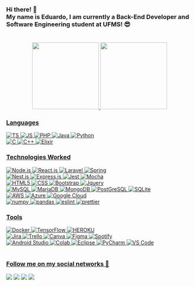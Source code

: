 ### Hi there! 👋 <br> My name is Eduardo, I am currently a Back-End Developer and Software Engineering student at UFMS! 😎

#

<div align="center">
  <a href="https://github.com/EduardoSLuz">
  <img height="180em" src="https://github-readme-stats.vercel.app/api?username=EduardoSLuz&show_icons=true&theme=radical&include_all_commits=true&count_private=true"/>
  <img height="180em" src="https://github-readme-stats.vercel.app/api/top-langs/?username=EduardoSLuz&layout=compact&langs_count=7&theme=radical"/>
</div>

<h3> Languages </h3>
<div>
  
  <img src = "https://img.shields.io/badge/TypeScript-007ACC?style=for-the-badge&logo=typescript&logoColor=white" alt = "TS"/>
  <img src = "https://img.shields.io/badge/JavaScript-F7DF1E?style=for-the-badge&logo=javascript&logoColor=black" alt = "JS"/>
  <img src = "https://img.shields.io/badge/PHP-777BB4?style=for-the-badge&logo=php&logoColor=white" alt = "PHP"/>
  <img src = "https://img.shields.io/badge/Java-ED8B00?style=for-the-badge&logo=openjdk&logoColor=white" alt = "Java"/>
  <img src = "https://img.shields.io/badge/Python-3776AB?style=for-the-badge&logo=python&logoColor=white" alt = "Python"/>
  <br>
  
  <img src = "https://img.shields.io/badge/c-%2300599C.svg?style=for-the-badge&logo=c&logoColor=white" alt = "C"/>
  <img src = "https://img.shields.io/badge/C%2B%2B-00599C?style=for-the-badge&logo=c%2B%2B&logoColor=white" alt = "C++"/>
  <img src = "https://img.shields.io/badge/Elixir-4B275F?style=for-the-badge&logo=elixir&logoColor=white" alt = "Elixir"/>
  <br> 
  
</div>

<h3> Technologies Worked </h3>
<div>

  <img src = "https://img.shields.io/badge/Node.js-43853D?style=for-the-badge&logo=node.js&logoColor=white" alt = "Node.js"/>
  <img src = "https://img.shields.io/badge/react-%2320232a.svg?style=for-the-badge&logo=react&logoColor=%2361DAFB" alt = "React.js"/>
  <img src = "https://img.shields.io/badge/Laravel-FF2D20?style=for-the-badge&logo=laravel&logoColor=white" alt = "Laravel"/>
  <img src = "https://img.shields.io/badge/spring-%236DB33F.svg?style=for-the-badge&logo=spring&logoColor=white" alt = "Spring"/>
  <br>
  
  <img src = "https://img.shields.io/badge/nestjs-%23E0234E.svg?style=for-the-badge&logo=nestjs&logoColor=white" alt = "Nest.js"/>
  <img src = "https://img.shields.io/badge/express.js-%23404d59.svg?style=for-the-badge&logo=express&logoColor=%2361DAFB" alt = "Express.js"/>
  <img src = "https://img.shields.io/badge/-jest-%23C21325?style=for-the-badge&logo=jest&logoColor=white" alt = "Jest"/>
  <img src = "https://img.shields.io/badge/mocha.js-323330?style=for-the-badge&logo=mocha&logoColor=Brown" alt = "Mocha"/>
  <br>

  <img src = "https://img.shields.io/badge/HTML5-E34F26?style=for-the-badge&logo=html5&logoColor=white" alt = "HTML5"/>
  <img src = "https://img.shields.io/badge/CSS-239120?&style=for-the-badge&logo=css3&logoColor=white" alt = "CSS"/>
  <img src = "https://img.shields.io/badge/bootstrap-%23563D7C.svg?style=for-the-badge&logo=bootstrap&logoColor=white" alt = "Bootstrap"/>
  <img src = "https://img.shields.io/badge/jQuery-0769AD?style=for-the-badge&logo=jquery&logoColor=white" alt = "Jquery"/>
  <br>
  
  <img src = "https://img.shields.io/badge/MySQL-005C84?style=for-the-badge&logo=mysql&logoColor=white" alt = "MySQL"/>
  <img src = "https://img.shields.io/badge/MariaDB-003545?style=for-the-badge&logo=mariadb&logoColor=white" alt = "MariaDB"/>
  <img src = "https://img.shields.io/badge/MongoDB-4EA94B?style=for-the-badge&logo=mongodb&logoColor=white" alt = "MongoDB"/>
  <img src = "https://img.shields.io/badge/postgres-%23316192.svg?style=for-the-badge&logo=postgresql&logoColor=white" alt = "PostGreSQL"/>
  <img src = "https://img.shields.io/badge/SQLite-07405E?style=for-the-badge&logo=sqlite&logoColor=white" alt = "SQLite"/>
  <br>
  
  <img src = "https://img.shields.io/badge/Amazon_AWS-232F3E?style=for-the-badge&logo=amazon-aws&logoColor=white" alt = "AWS"/>
  <img src = "https://img.shields.io/badge/Microsoft_Azure-0089D6?style=for-the-badge&logo=microsoft-azure&logoColor=white" alt = "Azure"/>
  <img src = "https://img.shields.io/badge/Google_Cloud-4285F4?style=for-the-badge&logo=google-cloud&logoColor=white" alt = "Google Cloud"/>
  <br>
  
  <img src = "https://img.shields.io/badge/numpy-%23013243.svg?style=for-the-badge&logo=numpy&logoColor=white" alt = "numpy" />
  <img src = "https://img.shields.io/badge/pandas-%23150458.svg?style=for-the-badge&logo=pandas&logoColor=white" alt = "pandas"/>
  <img src = "https://img.shields.io/badge/eslint-3A33D1?style=for-the-badge&logo=eslint&logoColor=white" alt = "eslint"/>
  <img src = "https://img.shields.io/badge/prettier-1A2C34?style=for-the-badge&logo=prettier&logoColor=F7BA3E" alt = "prettier"/>
  
  <br>
  
</div>
  
<h3> Tools </h3>
<div>
  <img src = "https://img.shields.io/badge/docker-%230db7ed.svg?style=for-the-badge&logo=docker&logoColor=white" alt = "Docker"/>
  <img src = "https://img.shields.io/badge/TensorFlow-FF6F00?style=for-the-badge&logo=tensorflow&logoColor=white" alt = "TensorFlow"/>
  <img src = "https://img.shields.io/badge/Heroku-430098?style=for-the-badge&logo=heroku&logoColor=white" alt = "HEROKU"/>
  <br>
  
  <img src = "https://img.shields.io/badge/Jira-0052CC?style=for-the-badge&logo=Jira&logoColor=whit" alt = "Jira"/>
  <img src = "https://img.shields.io/badge/Trello-0052CC?style=for-the-badge&logo=trello&logoColor=white" alt = "Trello"/>
  <img src = "https://img.shields.io/badge/Canva-%2300C4CC.svg?&style=for-the-badge&logo=Canva&logoColor=white" alt = "Canva"/>
  <img src = "https://img.shields.io/badge/Figma-F24E1E?style=for-the-badge&logo=figma&logoColor=white" alt = "Figma"/>
  <img src = "https://img.shields.io/badge/Spotify-1ED760?&style=for-the-badge&logo=spotify&logoColor=white" alt = "Spotify"/>
  <br>
  
  <img src = "https://img.shields.io/badge/Android_Studio-3DDC84?style=for-the-badge&logo=android-studio&logoColor=white" alt = "Android Studio"/>
  <img src = "https://img.shields.io/badge/Colab-F9AB00?style=for-the-badge&logo=googlecolab&color=525252" alt = "Colab"/>
  <img src = "https://img.shields.io/badge/Eclipse-2C2255?style=for-the-badge&logo=eclipse&logoColor=white" alt = "Eclipse"/>
  <img src = "https://img.shields.io/badge/PyCharm-000000.svg?&style=for-the-badge&logo=PyCharm&logoColor=white" alt = "PyCharm"/>
  <img src = "https://img.shields.io/badge/Visual_Studio_Code-0078D4?style=for-the-badge&logo=visual%20studio%20code&logoColor=white" alt = "VS Code"/>
  <br>
</div>

#

### Follow me on my social networks 🚀

<div> 
  <a href="https://www.linkedin.com/in/eduardo-santos-luz-1491721a4/" target="_blank"><img src="https://img.shields.io/badge/-LinkedIn-%230077B5?style=for-the-badge&logo=linkedin&logoColor=white" target="_blank"><a>
  <a href="https://www.instagram.com/eduardo_s_luz/" target="_blank"><img src="https://img.shields.io/badge/-Instagram-%23E4405F?style=for-the-badge&logo=instagram&logoColor=white" target="_blank"></a>
  <a href = "mailto:edyven100@gmail.com"><img loading="lazy" src="https://img.shields.io/badge/Gmail-D14836?style=for-the-badge&logo=gmail&logoColor=white" target="_blank"></a>
  <a href="https://t.me/EduSLuz" target="_blank"><img src="https://img.shields.io/badge/Telegram-2CA5E0?style=for-the-badge&logo=telegram&logoColor=white" target="_blank"></a> 
</div>

